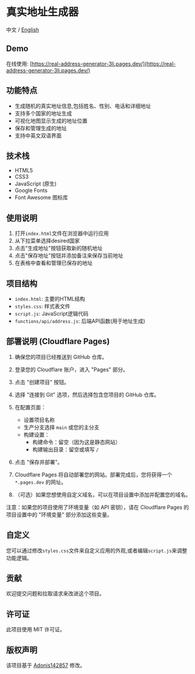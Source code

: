 # 真实地址生成器

中文 / [English](README_EN.md)

## Demo

在线使用: [https://real-address-generator-3li.pages.dev/](https://real-address-generator-3li.pages.dev/)

## 功能特点

- 生成随机的真实地址信息,包括姓名、性别、电话和详细地址
- 支持多个国家的地址生成
- 可视化地图显示生成的地址位置
- 保存和管理生成的地址
- 支持中英文双语界面

## 技术栈

- HTML5
- CSS3
- JavaScript (原生)
- Google Fonts
- Font Awesome 图标库

## 使用说明

1. 打开`index.html`文件在浏览器中运行应用
2. 从下拉菜单选择desired国家
3. 点击"生成地址"按钮获取新的随机地址
4. 点击"保存地址"按钮并添加备注来保存当前地址
5. 在表格中查看和管理已保存的地址

## 项目结构

- `index.html`: 主要的HTML结构
- `styles.css`: 样式表文件
- `script.js`: JavaScript逻辑代码
- `functions/api/address.js`: 后端API函数(用于地址生成)

## 部署说明 (Cloudflare Pages)

1. 确保您的项目已经推送到 GitHub 仓库。

2. 登录您的 Cloudflare 账户，进入 "Pages" 部分。

3. 点击 "创建项目" 按钮。

4. 选择 "连接到 Git" 选项，然后选择包含您项目的 GitHub 仓库。

5. 在配置页面：
   - 设置项目名称
   - 生产分支选择 `main` 或您的主分支
   - 构建设置：
     - 构建命令：留空（因为这是静态网站）
     - 构建输出目录：留空或填写 `/`

6. 点击 "保存并部署"。

7. Cloudflare Pages 将自动部署您的网站。部署完成后，您将获得一个 `*.pages.dev` 的网址。

8. （可选）如果您想使用自定义域名，可以在项目设置中添加并配置您的域名。

注意：如果您的项目使用了环境变量（如 API 密钥），请在 Cloudflare Pages 的项目设置中的 "环境变量" 部分添加这些变量。

## 自定义

您可以通过修改`styles.css`文件来自定义应用的外观,或者编辑`script.js`来调整功能逻辑。

## 贡献

欢迎提交问题和拉取请求来改进这个项目。

## 许可证

此项目使用 MIT 许可证。

## 版权声明

该项目基于 [Adonis142857](https://github.com/Adonis142857/Real-Address-Generator) 修改。